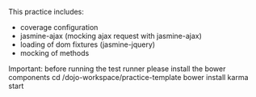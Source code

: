 This practice includes:
* coverage configuration
* jasmine-ajax (mocking ajax request with jasmine-ajax)
* loading of dom fixtures (jasmine-jquery)
* mocking of methods

Important: before running the test runner please install the bower components
    cd /dojo-workspace/practice-template
    bower install
    karma start